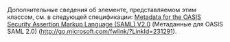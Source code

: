 Дополнительные сведения об элементе, представляемом этим классом, см. в следующей спецификации: [Metadata for the OASIS Security Assertion Markup Language (SAML) V2.0](http://go.microsoft.com/fwlink/?LinkId=231291) (Метаданные для OASIS SAML 2.0) (http://go.microsoft.com/fwlink/?LinkId=231291).